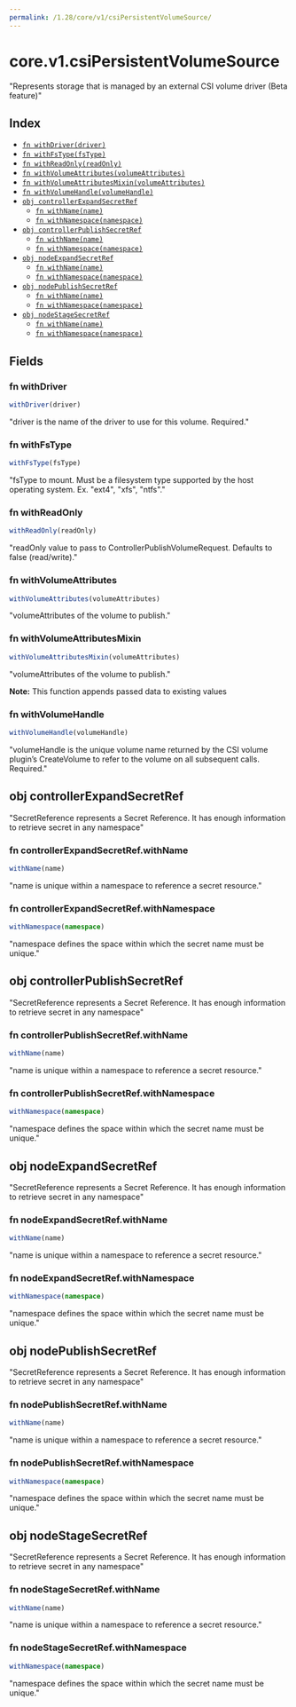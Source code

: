 ```yaml
---
permalink: /1.28/core/v1/csiPersistentVolumeSource/
---
```


# core.v1.csiPersistentVolumeSource

"Represents storage that is managed by an external CSI volume driver (Beta feature)"

## Index

* [`fn withDriver(driver)`](#fn-withdriver)
* [`fn withFsType(fsType)`](#fn-withfstype)
* [`fn withReadOnly(readOnly)`](#fn-withreadonly)
* [`fn withVolumeAttributes(volumeAttributes)`](#fn-withvolumeattributes)
* [`fn withVolumeAttributesMixin(volumeAttributes)`](#fn-withvolumeattributesmixin)
* [`fn withVolumeHandle(volumeHandle)`](#fn-withvolumehandle)
* [`obj controllerExpandSecretRef`](#obj-controllerexpandsecretref)
  * [`fn withName(name)`](#fn-controllerexpandsecretrefwithname)
  * [`fn withNamespace(namespace)`](#fn-controllerexpandsecretrefwithnamespace)
* [`obj controllerPublishSecretRef`](#obj-controllerpublishsecretref)
  * [`fn withName(name)`](#fn-controllerpublishsecretrefwithname)
  * [`fn withNamespace(namespace)`](#fn-controllerpublishsecretrefwithnamespace)
* [`obj nodeExpandSecretRef`](#obj-nodeexpandsecretref)
  * [`fn withName(name)`](#fn-nodeexpandsecretrefwithname)
  * [`fn withNamespace(namespace)`](#fn-nodeexpandsecretrefwithnamespace)
* [`obj nodePublishSecretRef`](#obj-nodepublishsecretref)
  * [`fn withName(name)`](#fn-nodepublishsecretrefwithname)
  * [`fn withNamespace(namespace)`](#fn-nodepublishsecretrefwithnamespace)
* [`obj nodeStageSecretRef`](#obj-nodestagesecretref)
  * [`fn withName(name)`](#fn-nodestagesecretrefwithname)
  * [`fn withNamespace(namespace)`](#fn-nodestagesecretrefwithnamespace)

## Fields

### fn withDriver

```ts
withDriver(driver)
```

"driver is the name of the driver to use for this volume. Required."

### fn withFsType

```ts
withFsType(fsType)
```

"fsType to mount. Must be a filesystem type supported by the host operating system. Ex. \"ext4\", \"xfs\", \"ntfs\"."

### fn withReadOnly

```ts
withReadOnly(readOnly)
```

"readOnly value to pass to ControllerPublishVolumeRequest. Defaults to false (read/write)."

### fn withVolumeAttributes

```ts
withVolumeAttributes(volumeAttributes)
```

"volumeAttributes of the volume to publish."

### fn withVolumeAttributesMixin

```ts
withVolumeAttributesMixin(volumeAttributes)
```

"volumeAttributes of the volume to publish."

**Note:** This function appends passed data to existing values

### fn withVolumeHandle

```ts
withVolumeHandle(volumeHandle)
```

"volumeHandle is the unique volume name returned by the CSI volume plugin’s CreateVolume to refer to the volume on all subsequent calls. Required."

## obj controllerExpandSecretRef

"SecretReference represents a Secret Reference. It has enough information to retrieve secret in any namespace"

### fn controllerExpandSecretRef.withName

```ts
withName(name)
```

"name is unique within a namespace to reference a secret resource."

### fn controllerExpandSecretRef.withNamespace

```ts
withNamespace(namespace)
```

"namespace defines the space within which the secret name must be unique."

## obj controllerPublishSecretRef

"SecretReference represents a Secret Reference. It has enough information to retrieve secret in any namespace"

### fn controllerPublishSecretRef.withName

```ts
withName(name)
```

"name is unique within a namespace to reference a secret resource."

### fn controllerPublishSecretRef.withNamespace

```ts
withNamespace(namespace)
```

"namespace defines the space within which the secret name must be unique."

## obj nodeExpandSecretRef

"SecretReference represents a Secret Reference. It has enough information to retrieve secret in any namespace"

### fn nodeExpandSecretRef.withName

```ts
withName(name)
```

"name is unique within a namespace to reference a secret resource."

### fn nodeExpandSecretRef.withNamespace

```ts
withNamespace(namespace)
```

"namespace defines the space within which the secret name must be unique."

## obj nodePublishSecretRef

"SecretReference represents a Secret Reference. It has enough information to retrieve secret in any namespace"

### fn nodePublishSecretRef.withName

```ts
withName(name)
```

"name is unique within a namespace to reference a secret resource."

### fn nodePublishSecretRef.withNamespace

```ts
withNamespace(namespace)
```

"namespace defines the space within which the secret name must be unique."

## obj nodeStageSecretRef

"SecretReference represents a Secret Reference. It has enough information to retrieve secret in any namespace"

### fn nodeStageSecretRef.withName

```ts
withName(name)
```

"name is unique within a namespace to reference a secret resource."

### fn nodeStageSecretRef.withNamespace

```ts
withNamespace(namespace)
```

"namespace defines the space within which the secret name must be unique."